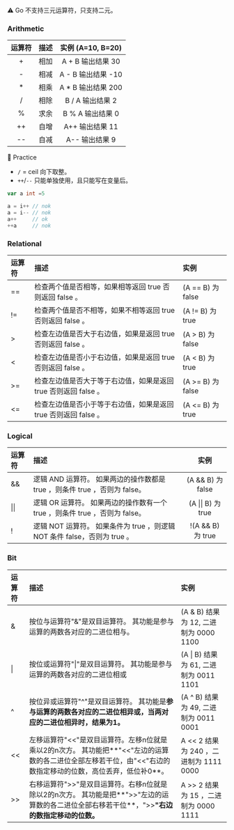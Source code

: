 :warning: Go 不支持三元运算符，只支持二元。

### Arithmetic

| 运算符 | 描述 | 实例 (A=10, B=20)  |
| :----: | :--: | :----------------: |
|   +    | 相加 | A + B 输出结果 30  |
|   -    | 相减 | A - B 输出结果 -10 |
|   *    | 相乘 | A * B 输出结果 200 |
|   /    | 相除 |  B / A 输出结果 2  |
|   %    | 求余 |  B % A 输出结果 0  |
|   ++   | 自增 |  A++ 输出结果 11   |
|   --   | 自减 |   A-- 输出结果 9   |

:construction_worker: Practice

- `/` = ceil 向下取整。
- `++`/`--` 只能单独使用，且只能写在变量后。

```go
var a int =5

a = i++ // nok
a = i-- // nok
a++     // ok
++a     // nok
```

### Relational

| 运算符 | 描述                                                         | 实例              |
| :----- | :----------------------------------------------------------- | :---------------- |
| ==     | 检查两个值是否相等，如果相等返回 true  否则返回 false 。     | (A == B) 为 false |
| !=     | 检查两个值是否不相等，如果不相等返回 true  否则返回 false 。 | (A != B) 为 true  |
| >      | 检查左边值是否大于右边值，如果是返回 true  否则返回 false 。 | (A > B) 为 false  |
| <      | 检查左边值是否小于右边值，如果是返回 true  否则返回 false 。 | (A < B) 为 true   |
| >=     | 检查左边值是否大于等于右边值，如果是返回 true  否则返回 false 。 | (A >= B) 为 false |
| <=     | 检查左边值是否小于等于右边值，如果是返回 true  否则返回 false 。 | (A <= B) 为 true  |

### Logical

| 运算符 | 描述                                                         |        实例        |
| :----- | :----------------------------------------------------------- | :----------------: |
| &&     | 逻辑 AND 运算符。 如果两边的操作数都是 true ，则条件 true ，否则为 false。 | (A && B) 为 false  |
| \|\|   | 逻辑 OR 运算符。 如果两边的操作数有一个 true ，则条件 true ，否则为 false。 | (A \|\| B) 为 true |
| !      | 逻辑 NOT 运算符。 如果条件为 true ，则逻辑 NOT 条件 false，否则为 true 。 | !(A && B) 为 true  |

### Bit

| 运算符 | 描述                                                         | 实例                                   |
| :----- | :----------------------------------------------------------- | :------------------------------------- |
| &      | 按位与运算符"&"是双目运算符。 其功能是参与运算的两数各对应的二进位相与。 | (A & B) 结果为 12, 二进制为 0000 1100  |
| \|     | 按位或运算符"\|"是双目运算符。 其功能是参与运算的两数各对应的二进位相或 | (A \| B) 结果为 61, 二进制为 0011 1101 |
| ^      | 按位异或运算符"^"是双目运算符。 其功能是**参与运算的两数各对应的二进位相异或，当两对应的二进位相异时，结果为1。** | (A ^ B) 结果为 49, 二进制为 0011 0001  |
| <<     | 左移运算符"<<"是双目运算符。左移n位就是乘以2的n次方。 其功能把**"<<"左边的运算数的各二进位全部左移若干位，由"<<"右边的数指定移动的位数，高位丢弃，低位补0**。 | A << 2 结果为 240 ，二进制为 1111 0000 |
| >>     | 右移运算符">>"是双目运算符。右移n位就是除以2的n次方。 其功能是把**">>"左边的运算数的各二进位全部右移若干位**，">>**"右边的数指定移动的位数。** | A >> 2 结果为 15 ，二进制为 0000 1111  |
